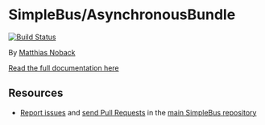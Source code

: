 # SimpleBus/AsynchronousBundle

[![Build Status](https://travis-ci.org/SimpleBus/AsynchronousBundle.svg?branch=master)](https://travis-ci.org/SimpleBus/AsynchronousBundle)

By [Matthias Noback](http://php-and-symfony.matthiasnoback.nl/)

[Read the full documentation here](http://docs.simplebus.io/en/latest/Bundles/AsynchronousBundle.html)

Resources
---------

  * [Report issues](https://github.com/SimpleBus/SimpleBus/issues) and
    [send Pull Requests](https://github.com/SimpleBus/SimpleBus/pulls)
    in the [main SimpleBus repository](https://github.com/SimpleBus/SimpleBus)
